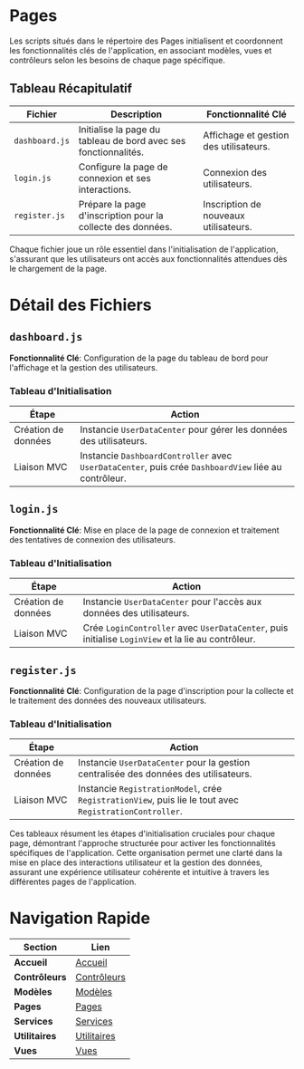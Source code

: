 # Pages

Les scripts situés dans le répertoire des Pages initialisent et coordonnent les fonctionnalités clés de l'application, en associant modèles, vues et contrôleurs selon les besoins de chaque page spécifique.

## Tableau Récapitulatif

| Fichier         | Description                                                      | Fonctionnalité Clé                                  |
|-----------------|------------------------------------------------------------------|-----------------------------------------------------|
| `dashboard.js`  | Initialise la page du tableau de bord avec ses fonctionnalités. | Affichage et gestion des utilisateurs.              |
| `login.js`      | Configure la page de connexion et ses interactions.             | Connexion des utilisateurs.                         |
| `register.js`   | Prépare la page d'inscription pour la collecte des données.     | Inscription de nouveaux utilisateurs.               |

Chaque fichier joue un rôle essentiel dans l'initialisation de l'application, s'assurant que les utilisateurs ont accès aux fonctionnalités attendues dès le chargement de la page.

# Détail des Fichiers


## `dashboard.js`

**Fonctionnalité Clé**: Configuration de la page du tableau de bord pour l'affichage et la gestion des utilisateurs.

### Tableau d'Initialisation
| Étape               | Action                                                                                          |
|---------------------|-------------------------------------------------------------------------------------------------|
| Création de données | Instancie `UserDataCenter` pour gérer les données des utilisateurs.                             |
| Liaison MVC         | Instancie `DashboardController` avec `UserDataCenter`, puis crée `DashboardView` liée au contrôleur. |

## `login.js`

**Fonctionnalité Clé**: Mise en place de la page de connexion et traitement des tentatives de connexion des utilisateurs.

### Tableau d'Initialisation
| Étape               | Action                                                                                          |
|---------------------|-------------------------------------------------------------------------------------------------|
| Création de données | Instancie `UserDataCenter` pour l'accès aux données des utilisateurs.                           |
| Liaison MVC         | Crée `LoginController` avec `UserDataCenter`, puis initialise `LoginView` et la lie au contrôleur. |

## `register.js`

**Fonctionnalité Clé**: Configuration de la page d'inscription pour la collecte et le traitement des données des nouveaux utilisateurs.

### Tableau d'Initialisation
| Étape               | Action                                                                                          |
|---------------------|-------------------------------------------------------------------------------------------------|
| Création de données | Instancie `UserDataCenter` pour la gestion centralisée des données des utilisateurs.            |
| Liaison MVC         | Instancie `RegistrationModel`, crée `RegistrationView`, puis lie le tout avec `RegistrationController`. |

Ces tableaux résument les étapes d'initialisation cruciales pour chaque page, démontrant l'approche structurée pour activer les fonctionnalités spécifiques de l'application. Cette organisation permet une clarté dans la mise en place des interactions utilisateur et la gestion des données, assurant une expérience utilisateur cohérente et intuitive à travers les différentes pages de l'application.


# Navigation Rapide

| Section          | Lien                                                   |
|------------------|--------------------------------------------------------|
| **Accueil**      | [Accueil](../js.md)                                      |
| **Contrôleurs**  | [Contrôleurs](../controllers/controllers.md)           |
| **Modèles**      | [Modèles](../models/models.md)                         |
| **Pages**        | [Pages](../pages/pages.md)                             |
| **Services**     | [Services](../services/services.md)                    |
| **Utilitaires**  | [Utilitaires](../utils/utils.md)                       |
| **Vues**         | [Vues](../views/views.md)                              |

